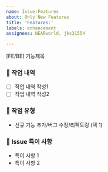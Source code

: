 ```yaml
---
name: Issue:Features
about: Only New Features
title: 'Features:'
labels: enhancement
assignees: NEARworld, jks31554

---
```


[FE/BE] 기능제목

### 📙 작업 내역

- [ ] 작업 내역 작성1
- [ ] 작업 내역 작성2

### 📘 작업 유형

- 신규 기능 추가/버그 수정/리펙토링 (택 1)

### 📝 Issue 특이 사항

- 특이 사항 1
- 특이 사항 2
